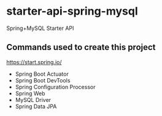 # starter-api-spring-mysql
Spring+MySQL Starter API

## Commands used to create this project

https://start.spring.io/

- Spring Boot Actuator
- Spring Boot DevTools
- Spring Configuration Processor
- Spring Web
- MySQL Driver
- Spring Data JPA
